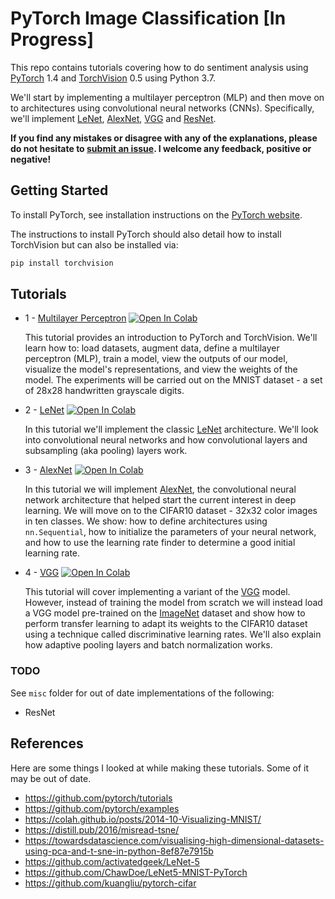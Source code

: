 # PyTorch Image Classification [In Progress]

This repo contains tutorials covering how to do sentiment analysis using [PyTorch](https://github.com/pytorch/pytorch) 1.4 and [TorchVision](https://github.com/pytorch/vision) 0.5 using Python 3.7.

We'll start by implementing a multilayer perceptron (MLP) and then move on to architectures using convolutional neural networks (CNNs). Specifically, we'll implement [LeNet](http://yann.lecun.com/exdb/lenet/), [AlexNet](https://papers.nips.cc/paper/4824-imagenet-classification-with-deep-convolutional-neural-networks.pdf), [VGG](https://arxiv.org/pdf/1409.1556.pdf) and [ResNet](https://arxiv.org/pdf/1512.03385.pdf).

**If you find any mistakes or disagree with any of the explanations, please do not hesitate to [submit an issue](https://github.com/bentrevett/pytorch-image-classification/issues/new). I welcome any feedback, positive or negative!**

## Getting Started

To install PyTorch, see installation instructions on the [PyTorch website](pytorch.org).

The instructions to install PyTorch should also detail how to install TorchVision but can also be installed via:

``` bash
pip install torchvision
```

## Tutorials

* 1 - [Multilayer Perceptron](https://github.com/bentrevett/pytorch-image-classification/blob/master/1%20-%20Multilayer%20Perceptron.ipynb) [![Open In Colab](https://colab.research.google.com/assets/colab-badge.svg)](https://colab.research.google.com/github.com/bentrevett/pytorch-image-classification/blob/master/1%20-%20Multilayer%20Perceptron.ipynb)

    This tutorial provides an introduction to PyTorch and TorchVision. We'll learn how to: load datasets, augment data, define a multilayer perceptron (MLP), train a model, view the outputs of our model, visualize the model's representations, and view the weights of the model. The experiments will be carried out on the MNIST dataset - a set of 28x28 handwritten grayscale digits.

* 2 - [LeNet](https://github.com/bentrevett/pytorch-image-classification/blob/master/2%20-%20LeNet.ipynb) [![Open In Colab](https://colab.research.google.com/assets/colab-badge.svg)](https://colab.research.google.com/github.com/bentrevett/pytorch-image-classification/blob/master/2%20-%20LeNet.ipynb)

    In this tutorial we'll implement the classic [LeNet](http://yann.lecun.com/exdb/lenet/) architecture. We'll look into convolutional neural networks and how convolutional layers and subsampling (aka pooling) layers work.

* 3 - [AlexNet](https://github.com/bentrevett/pytorch-image-classification/blob/master/3%20-%20AlexNet.ipynb) [![Open In Colab](https://colab.research.google.com/assets/colab-badge.svg)](https://colab.research.google.com/github.com/bentrevett/pytorch-image-classification/blob/master/3%20-%20AlexNet.ipynb)

    In this tutorial we will implement [AlexNet](https://papers.nips.cc/paper/4824-imagenet-classification-with-deep-convolutional-neural-networks.pdf), the convolutional neural network architecture that helped start the current interest in deep learning. We will move on to the CIFAR10 dataset - 32x32 color images in ten classes. We show: how to define architectures using `nn.Sequential`, how to initialize the parameters of your neural network, and how to use the learning rate finder to determine a good initial learning rate.

* 4 - [VGG](https://github.com/bentrevett/pytorch-image-classification/blob/master/4%20-%20VGG.ipynb) [![Open In Colab](https://colab.research.google.com/assets/colab-badge.svg)](https://colab.research.google.com/github.com/bentrevett/pytorch-image-classification/blob/master/4%20-%20VGG.ipynb)

    This tutorial will cover implementing a variant of the [VGG](https://arxiv.org/pdf/1409.1556.pdf) model. However, instead of training the model from scratch we will instead load a VGG model pre-trained on the [ImageNet](http://www.image-net.org/challenges/LSVRC/) dataset and show how to perform transfer learning to adapt its weights to the CIFAR10 dataset using a technique called discriminative learning rates. We'll also explain how adaptive pooling layers and batch normalization works.

### TODO

See `misc` folder for out of date implementations of the following:
- ResNet

## References

Here are some things I looked at while making these tutorials. Some of it may be out of date.

- https://github.com/pytorch/tutorials
- https://github.com/pytorch/examples
- https://colah.github.io/posts/2014-10-Visualizing-MNIST/
- https://distill.pub/2016/misread-tsne/
- https://towardsdatascience.com/visualising-high-dimensional-datasets-using-pca-and-t-sne-in-python-8ef87e7915b
- https://github.com/activatedgeek/LeNet-5
- https://github.com/ChawDoe/LeNet5-MNIST-PyTorch
- https://github.com/kuangliu/pytorch-cifar